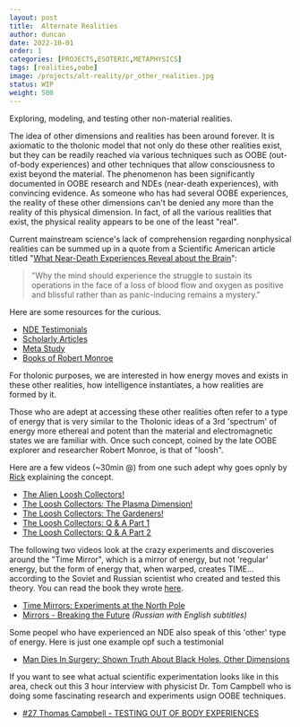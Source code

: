```yaml
---
layout: post
title:  Alternate Realities
author: duncan
date: 2022-10-01
order: 1
categories: [PROJECTS,ESOTERIC,METAPHYSICS]
tags: [realities,oobe]
image: /projects/alt-reality/pr_other_realities.jpg
status: WIP
weight: 500
---
```


Exploring, modeling, and testing other non-material realities.

<!--more--> 

The idea of other dimensions and realities has been around forever. It is axiomatic to the tholonic model that not only do these other realities exist, but they can be readily reached via various techniques such as OOBE (out-of-body experiences) and other techniques that allow consciousness to exist beyond the material. The phenomenon has been significantly documented in OOBE research and NDEs (near-death experiences), with convincing evidence. As someone who has had several OOBE experiences, the reality of these other dimensions can't be denied any more than the reality of this physical dimension. In fact, of all the various realities that exist, the physical reality appears to be one of the least "real".

Current mainstream science's lack of comprehension regarding nonphysical realities can be summed up in a quote from a Scientific American article titled "[What Near-Death Experiences Reveal about the Brain](https://www.scientificamerican.com/article/what-near-death-experiences-reveal-about-the-brain/)":

>"Why the mind should experience the struggle to sustain its operations in the face of a loss of blood flow and oxygen as positive and blissful rather than as panic-inducing remains a mystery."

Here are some resources for the curious.

- [NDE Testimonials](https://www.youtube.com/@TheOtherSideNDEYT)
- [Scholarly Articles](https://www.youtube.com/@TheOtherSideNDEYT)
- [Meta Study](https://www.ncbi.nlm.nih.gov/pmc/articles/PMC9108988/)
- [Books of Robert Monroe](https://www.amazon.com/Books-Robert-Monroe/s?rh=n%3A283155%2Cp_27%3ARobert+Monroe)

For tholonic purposes, we are interested in how energy moves and exists in these other realities, how intelligence instantiates, a how realities are formed by it.

Those who are adept at accessing these other realities often refer to a type of energy that is very similar to the Tholonic ideas of a 3rd 'spectrum' of energy more ethereal and potent than the material and electromagnetic states we are familiar with.  Once such concept, coined by the late OOBE explorer and researcher Robert Monroe, is that of "loosh". 

Here are a few videos (~30min @) from one such adept why goes opnly by [Rick](https://www.youtube.com/@astralclub5964) explaining the concept.

- [The Alien Loosh Collectors!](https://youtu.be/jLLsbEtG6vs)
- [The Loosh Collectors: The Plasma Dimension!](https://youtu.be/TParEHIT7B8)
- [The Loosh Collectors: The Gardeners!](https://youtu.be/UwYDKdJ9MkA)
- [The Loosh Collectors: Q & A Part 1](https://youtu.be/jxQCrrBo8Kg)
- [The Loosh Collectors: Q & A Part 2](https://youtu.be/DhWienDn_Jc)


The following two videos look at the crazy experiments and discoveries around the "Time Mirror", which is a mirror of energy, but not 'regular' energy, but the form of energy that, when warped, creates TIME... according to the Soviet and Russian scientist who created and tested this theory. You can read the book they wrote [here](/material/book_cosmic_cons_of_humanity.html).

- [Time Mirrors: Experiments at the North Pole](https://www.youtube.com/watch?v=WP1uNa45_Yk)
- [Mirrors - Breaking the Future](https://www.youtube.com/watch?v=QXJ3FvUBX4E) *(Russian with English subtitles)*

Some peopel who have experienced an NDE also speak of this 'other' type of energy.  Here is just one example opf such a testimonial

- [Man Dies In Surgery; Shown Truth About Black Holes, Other Dimensions](https://www.youtube.com/watch?v=zQTgiXdFZrw)

If you want to see what actual scientific experimentation looks like in this area, check out this 3 hour interview with  physicist Dr. Tom Campbell who is doing some fascinating research and experiments usign OOBE techniques.

- [#27 Thomas Campbell - TESTING OUT OF BODY EXPERIENCES](https://www.youtube.com/watch?v=5d3B0cxcllA)
